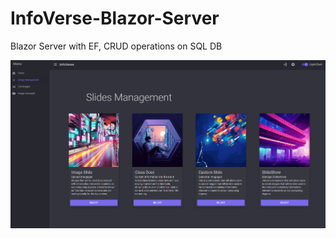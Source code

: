 # InfoVerse-Blazor-Server
Blazor Server with EF, CRUD operations on SQL DB

![Screenshot](https://github.com/MagicMikeAI/InfoVerse-Blazor-Server/blob/master/Screenshots/Screenshot_20230223_011129.png)

